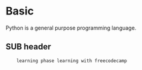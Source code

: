 # Basic

Python is a general purpose programming language.

## SUB header
        learning phase learning with freecodecamp
        
